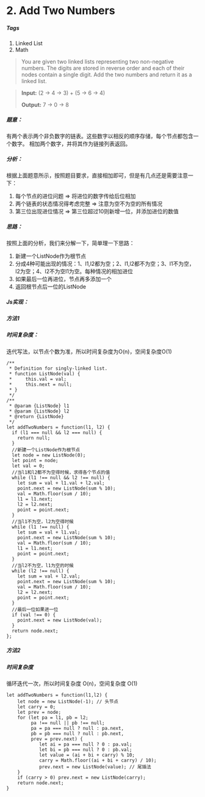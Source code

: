 # 2. Add Two Numbers
##### Tags
1. Linked List
2. Math

>You are given two linked lists representing two non-negative numbers. The digits are stored in reverse order and each of their nodes contain a single digit. Add the two numbers and return it as a linked list.

><strong>Input:</strong> (2 -> 4 -> 3) + (5 -> 6 -> 4)
>
><strong>Output:</strong> 7 -> 0 -> 8

##### 题意：
有两个表示两个非负数字的链表。这些数字以相反的顺序存储，每个节点都包含一个数字。
相加两个数字，并将其作为链接列表返回。
##### 分析：
根据上面题意所示，按照题目要求，直接相加即可，但是有几点还是需要注意一下：
1. 每个节点的进位问题 => 将进位的数字传给后位相加
2. 两个链表的状态情况得考虑完整 => 注意为空不为空的所有情况
3. 第三位出现进位情况 => 第三位超过10则新增一位，并添加进位的数值

##### 思路：
按照上面的分析，我们来分解一下，简单理一下思路：
1. 新建一个ListNode作为根节点
2. 分成4种可能出现的情况：1、l1,l2都为空；2、l1,l2都不为空；3、l1不为空，l2为空；4、l2不为空l1为空。每种情况的相加进位
3. 如果最后一位再进位，节点再多添加一个
4. 返回根节点后一位的ListNode

##### Js实现：

##### 方法1

##### 时间复杂度：
迭代写法，以节点个数为准，所以时间复杂度为O(n)，空间复杂度O(1)
```
/**
 * Definition for singly-linked list.
 * function ListNode(val) {
 *     this.val = val;
 *     this.next = null;
 * }
 */
/**
 * @param {ListNode} l1
 * @param {ListNode} l2
 * @return {ListNode}
 */
let addTwoNumbers = function(l1, l2) {
  if (l1 === null && l2 === null) {
    return null;
  }
  //新建一个ListNode作为根节点
  let node = new ListNode(0);
  let point = node;
  let val = 0;
  //当l1和l2都不为空得时候，求得各个节点的值
  while (l1 !== null && l2 !== null) {
    let sum = val + l1.val + l2.val;
    point.next = new ListNode(sum % 10);
    val = Math.floor(sum / 10);
    l1 = l1.next;
    l2 = l2.next;
    point = point.next;
  }
  //当l1不为空，l2为空得时候
  while (l1 !== null) {
    let sum = val + l1.val;
    point.next = new ListNode(sum % 10);
    val = Math.floor(sum / 10);
    l1 = l1.next;
    point = point.next;
  }
  //当l2不为空，l1为空的时候
  while (l2 !== null) {
    let sum = val + l2.val;
    point.next = new ListNode(sum % 10);
    val = Math.floor(sum / 10);
    l2 = l2.next;
    point = point.next;
  }
  //最后一位如果进一位
  if (val !== 0) {
    point.next = new ListNode(val);
  }
  return node.next;
};
```

##### 方法2
##### 时间复杂度
循环迭代一次，所以时间复杂度 O(n)，空间复杂度 O(1)

```
let addTwoNumbers = function(l1,l2) {
    let node = new ListNode(-1); // 头节点
    let carry = 0;
    let prev = node;
    for (let pa = l1, pb = l2;
         pa !== null || pb !== null;
         pa = pa === null ? null : pa.next,
         pb = pb === null ? null : pb.next,
         prev = prev.next) {
            let ai = pa === null ? 0 : pa.val;
            let bi = pb === null ? 0 : pb.val;
            let value = (ai + bi + carry) % 10;
            carry = Math.floor((ai + bi + carry) / 10);
            prev.next = new ListNode(value); // 尾插法
    }
    if (carry > 0) prev.next = new ListNode(carry);
    return node.next;
}

```

